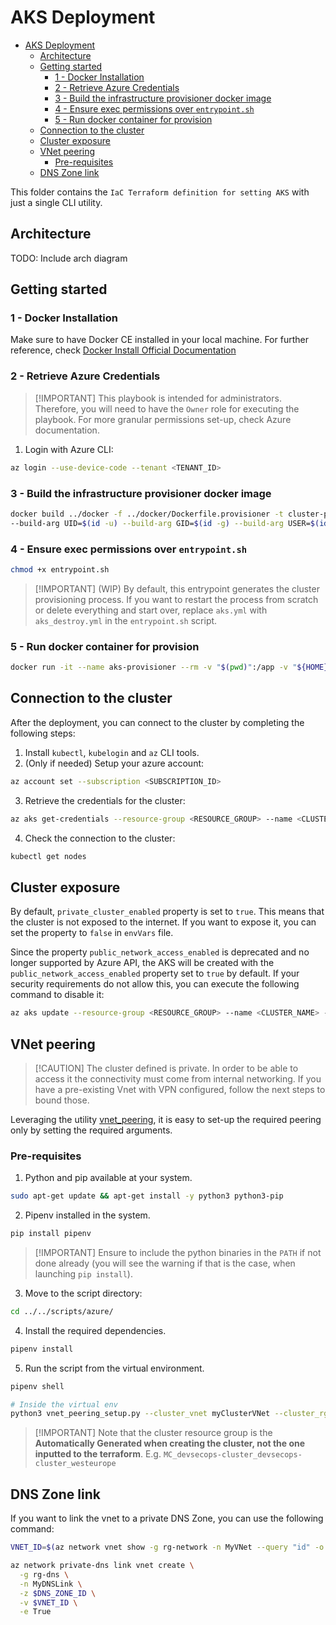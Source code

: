 # AKS Deployment

- [AKS Deployment](#aks-deployment)
  - [Architecture](#architecture)
  - [Getting started](#getting-started)
    - [1 - Docker Installation](#1---docker-installation)
    - [2 - Retrieve Azure Credentials](#2---retrieve-azure-credentials)
    - [3 - Build the infrastructure provisioner docker image](#3---build-the-infrastructure-provisioner-docker-image)
    - [4 - Ensure exec permissions over `entrypoint.sh`](#4---ensure-exec-permissions-over-entrypointsh)
    - [5 - Run docker container for provision](#5---run-docker-container-for-provision)
  - [Connection to the cluster](#connection-to-the-cluster)
  - [Cluster exposure](#cluster-exposure)
  - [VNet peering](#vnet-peering)
    - [Pre-requisites](#pre-requisites)
  - [DNS Zone link](#dns-zone-link)


This folder contains the `IaC Terraform definition for setting AKS` with just a single CLI utility.

## Architecture

TODO: Include arch diagram


## Getting started

### 1 - Docker Installation

Make sure to have Docker CE installed in your local machine. For further reference, check [Docker Install Official Documentation](https://docs.docker.com/engine/install)

### 2 - Retrieve Azure Credentials

> \[!IMPORTANT\]
> This playbook is intended for administrators. Therefore, you will need to have the `Owner` role for executing the playbook. For more granular permissions set-up, check Azure documentation.

1. Login with Azure CLI:

```bash
az login --use-device-code --tenant <TENANT_ID>
```

### 3 - Build the infrastructure provisioner docker image

```bash
docker build ../docker -f ../docker/Dockerfile.provisioner -t cluster-provider:1.0 \
--build-arg UID=$(id -u) --build-arg GID=$(id -g) --build-arg USER=$(id -un) --build-arg GROUP=$(id -gn)
```

### 4 - Ensure exec permissions over `entrypoint.sh`

```bash
chmod +x entrypoint.sh
```

> \[!IMPORTANT\]
> (WIP) By default, this entrypoint generates the cluster provisioning process. If you want to restart the process from scratch or delete everything and start over, replace `aks.yml` with `aks_destroy.yml` in the `entrypoint.sh` script.

### 5 - Run docker container for provision

```bash
docker run -it --name aks-provisioner --rm -v "$(pwd)":/app -v "${HOME}/.azure":/app/.azure -e VERBOSITY="-vv" cluster-provider:1.0
```

## Connection to the cluster

After the deployment, you can connect to the cluster by completing the following steps:

1. Install `kubectl`, `kubelogin` and `az` CLI tools.
2. (Only if needed) Setup your azure account:

```bash
az account set --subscription <SUBSCRIPTION_ID>
```

3. Retrieve the credentials for the cluster:

```bash
az aks get-credentials --resource-group <RESOURCE_GROUP> --name <CLUSTER_NAME>
```

4. Check the connection to the cluster:

```bash
kubectl get nodes
```

## Cluster exposure

By default, `private_cluster_enabled` property is set to `true`. This means that the cluster is not exposed to the internet. If you want to expose it, you can set the property to `false` in `envVars` file.

Since the property `public_network_access_enabled` is deprecated and no longer supported by Azure API, the AKS will be created with the `public_network_access_enabled` property set to `true` by default. If your security requirements do not allow this, you can execute the following command to disable it:

```bash
az aks update --resource-group <RESOURCE_GROUP> --name <CLUSTER_NAME> --disable-public-network
```

## VNet peering

> \[!CAUTION\]
> The cluster defined is private. In order to be able to access it the connectivity must come from internal networking. If you have a pre-existing Vnet with VPN configured, follow the next steps to bound those.

Leveraging the utility [vnet_peering](../../scripts/azure/vnet_peering.py), it is easy to set-up the required peering only by setting the required arguments.

### Pre-requisites

1. Python and pip available at your system.

```bash
sudo apt-get update && apt-get install -y python3 python3-pip
```

2. Pipenv installed in the system.

```bash
pip install pipenv
```

> \[!IMPORTANT\]
> Ensure to include the python binaries in the `PATH` if not done already (you will see the warning if that is the case, when launching `pip install`).

3. Move to the script directory:

```bash
cd ../../scripts/azure/
```

4. Install the required dependencies.

```bash
pipenv install
```

5. Run the script from the virtual environment.

```bash
pipenv shell

# Inside the virtual env
python3 vnet_peering_setup.py --cluster_vnet myClusterVNet --cluster_rg myClusterResourceGroup --existing_vnet myExistingVNet --existing_rg myExistingResourceGroup --subscription_id mySubscriptionId
```

> \[!IMPORTANT\]
> Note that the cluster resource group is the **Automatically Generated when creating the cluster, not the one inputted to the terraform**. E.g. `MC_devsecops-cluster_devsecops-cluster_westeurope`


## DNS Zone link

If you want to link the vnet to a private DNS Zone, you can use the following command:

```bash
VNET_ID=$(az network vnet show -g rg-network -n MyVNet --query "id" -o tsv)

az network private-dns link vnet create \
  -g rg-dns \
  -n MyDNSLink \
  -z $DNS_ZONE_ID \
  -v $VNET_ID \
  -e True
```

